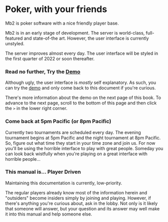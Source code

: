 # Poker, with your friends

Mb2 is poker software with a nice friendly player base.

Mb2 is in an early stage of development.  The server is world-class,
full-featured and state-of-the art.  However, the user interface is currently
unstyled.

The server improves almost every day. The user interface will be
styled in the first quarter of 2022 or soon thereafter.

### Read no further, Try the [Demo](https://devctm.com)

Although ugly, the user interface is _mostly_ self explanatory.  As
such, you can try the [demo](https://devctm.com) and only come back to
this document if you're curious.

There's more information about the demo on the next page of this book.
To advance to the next page, scroll to the bottom of this page and
then click the `>` in the lower right corner.

### Come back at 5pm Pacific (or 8pm Pacific)

Currently two tournaments are scheduled every day.  The evening
tournament begins at 5pm Pacific and the night tournament at 8pm
Pacific.  So, figure out what time they start in your time zone and
join us. For now you'll be using the horrible interface to play with
great people.  Someday you can look back wistfully when you're playing
on a great interface with horrible people...

### This manual is&hellip; Player Driven

Maintaining this documentation is currently, low-priority.

The regular players already know most of the information herein and
"outsiders" become insiders simply by joining and playing. However, if
there's anything you're curious about, ask in the lobby. Not only is
it likely that someone will answer, but your question and its answer
may well make it into this manual and help someone else.
